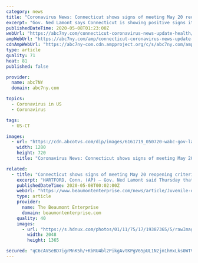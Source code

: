 ```yaml
---
category: news
title: "Coronavirus News: Connecticut shows signs of meeting May 20 reopening criteria"
excerpt: "Gov. Ned Lamont says Connecticut is showing positive signs it can meet criteria set for the planned May 20 initial reopening date."
publishedDateTime: 2020-05-08T01:23:00Z
webUrl: "https://abc7ny.com/connecticut-coronavirus-news-update-health/6161713/"
ampWebUrl: "https://abc7ny.com/amp/connecticut-coronavirus-news-update-health/6161713/"
cdnAmpWebUrl: "https://abc7ny-com.cdn.ampproject.org/c/s/abc7ny.com/amp/connecticut-coronavirus-news-update-health/6161713/"
type: article
quality: 71
heat: 81
published: false

provider:
  name: abc7NY
  domain: abc7ny.com

topics:
  - Coronavirus in US
  - Coronavirus

tags:
  - US-CT

images:
  - url: "https://cdn.abcotvs.com/dip/images/6161719_050720-wabc-gov-lamont-covid-img.jpg"
    width: 1280
    height: 720
    title: "Coronavirus News: Connecticut shows signs of meeting May 20 reopening criteria"

related:
  - title: "Connecticut shows signs of meeting May 20 reopening criteria"
    excerpt: "HARTFORD, Conn. (AP) — Gov. Ned Lamont said Thursday that Connecticut is showing positive signs it can meet criteria set for the state's planned May 20 initial reopening date, noting how hospitalizations for COVID-19 continue to decline and the state is ..."
    publishedDateTime: 2020-05-08T00:02:00Z
    webUrl: "https://www.beaumontenterprise.com/news/article/Juvenile-detention-center-workers-call-for-more-15254043.php"
    type: article
    provider:
      name: The Beaumont Enterprise
      domain: beaumontenterprise.com
    quality: 40
    images:
      - url: "https://s.hdnux.com/photos/01/11/75/17/19387365/5/rawImage.jpg"
        width: 2048
        height: 1365

secured: "qC6cAVSeBD7igrMnK5h/+KbRU4bl2PikgAvtKPgV65pUL1N2jm1hHxLks0WTVG+F4FBk2QDc5L1IyvQHKTJcRu2601Wpa+wwGc0uZeuTycD5pA0W5zowlCjvvrWsrq8XYECtOMtIG49C2hKnSvWocWQ/ZulEvtL2eaT0Z4UdylpbPYkguZhdd75CmRaMC+augbups0oiXLsVmfbmiRlrorUf0ajGrNdSlqq+vaOry0UQrxSaY65L7XJGgrSB+yurVvEVgHPtL/k+aQJODtdi4CMkfV4ig5YiU+fbA0AzcahuRD/2e5YMOLrA6MMY0DiD5TRyyUCrllaye0ks6rNghIXyTdrZoDB3E3cdooTHawwEsRl8GcDVS3tntvsTvgiVr+lnbYmwahUmUKTUUjwwBE5uTUScNUMusBYpFXaav4Uwu5m5jilrFySODTv1gRg5QmHOtnTvGaQTBVGshj3BmPGyesjGFsb6Z3GLRyGi9XU=;AbXfpshQHOCARzttpJbsUQ=="
---
```


